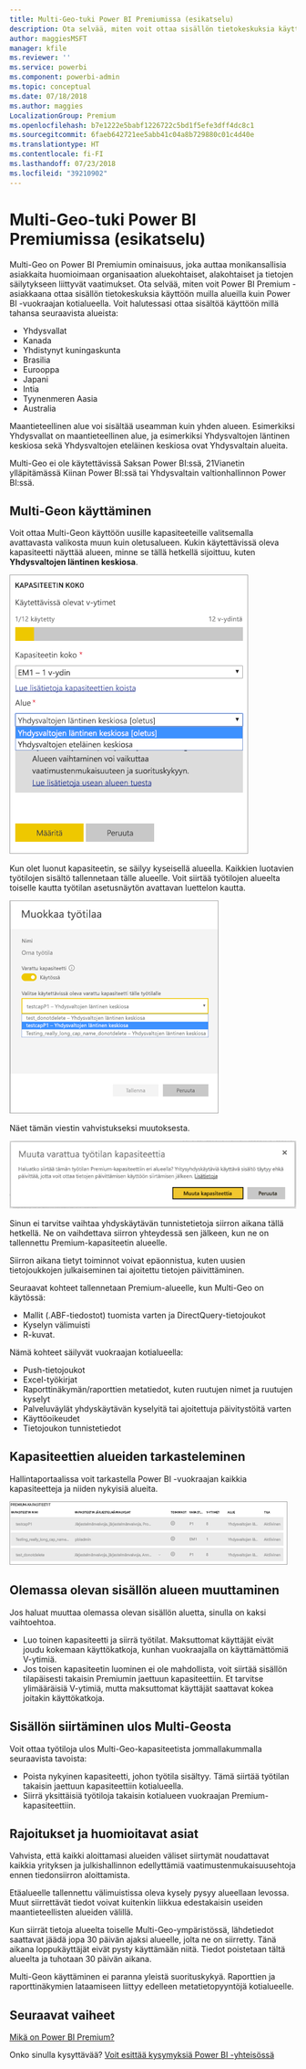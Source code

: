 ```yaml
---
title: Multi-Geo-tuki Power BI Premiumissa (esikatselu)
description: Ota selvää, miten voit ottaa sisällön tietokeskuksia käyttöön muilla alueilla kuin Power BI -vuokraajan kotialueella.
author: maggiesMSFT
manager: kfile
ms.reviewer: ''
ms.service: powerbi
ms.component: powerbi-admin
ms.topic: conceptual
ms.date: 07/18/2018
ms.author: maggies
LocalizationGroup: Premium
ms.openlocfilehash: b7e1222e5babf1226722c5bd1f5efe3dff4dc8c1
ms.sourcegitcommit: 6faeb642721ee5abb41c04a8b729880c01c4d40e
ms.translationtype: HT
ms.contentlocale: fi-FI
ms.lasthandoff: 07/23/2018
ms.locfileid: "39210902"
---
```

# <a name="multi-geo-support-in-power-bi-premium-preview"></a>Multi-Geo-tuki Power BI Premiumissa (esikatselu)
Multi-Geo on Power BI Premiumin ominaisuus, joka auttaa monikansallisia asiakkaita huomioimaan organisaation aluekohtaiset, alakohtaiset ja tietojen säilytykseen liittyvät vaatimukset. Ota selvää, miten voit Power BI Premium -asiakkaana ottaa sisällön tietokeskuksia käyttöön muilla alueilla kuin Power BI -vuokraajan kotialueella. Voit halutessasi ottaa sisältöä käyttöön millä tahansa seuraavista alueista:

- Yhdysvallat 
- Kanada 
- Yhdistynyt kuningaskunta 
- Brasilia 
- Eurooppa 
- Japani 
- Intia 
- Tyynenmeren Aasia 
- Australia 

Maantieteellinen alue voi sisältää useamman kuin yhden alueen. Esimerkiksi Yhdysvallat on maantieteellinen alue, ja esimerkiksi Yhdysvaltojen läntinen keskiosa sekä Yhdysvaltojen eteläinen keskiosa ovat Yhdysvaltain alueita. 

Multi-Geo ei ole käytettävissä Saksan Power BI:ssä, 21Vianetin ylläpitämässä Kiinan Power BI:ssä tai Yhdysvaltain valtionhallinnon Power BI:ssä.

## <a name="using-multi-geo"></a>Multi-Geon käyttäminen

Voit ottaa Multi-Geon käyttöön uusille kapasiteeteille valitsemalla avattavasta valikosta muun kuin oletusalueen.  Kukin käytettävissä oleva kapasiteetti näyttää alueen, minne se tällä hetkellä sijoittuu, kuten **Yhdysvaltojen läntinen keskiosa**.

![Kapasiteetin koko: valitse alue. Power BI Multi-Geo](media/service-admin-premium-multi-geo/power-bi-multi-geo-capacity-size.png)
  
Kun olet luonut kapasiteetin, se säilyy kyseisellä alueella. Kaikkien luotavien työtilojen sisältö tallennetaan tälle alueelle. Voit siirtää työtilojen alueelta toiselle kautta työtilan asetusnäytön avattavan luettelon kautta.

![Muokkaa työtilaa: Valitse käytettävissä oleva kapasiteetti. Power BI Multi-Geo](media/service-admin-premium-multi-geo/power-bi-multi-geo-edit-workspace.png)

Näet tämän viestin vahvistukseksi muutoksesta. 

![Muuta varattua työtilaa -vahvistus](media/service-admin-premium-multi-geo/power-bi-multi-geo-change-assigned-workspace-capacity.png)

Sinun ei tarvitse vaihtaa yhdyskäytävän tunnistetietoja siirron aikana tällä hetkellä.  Ne on vaihdettava siirron yhteydessä sen jälkeen, kun ne on tallennettu Premium-kapasiteetin alueelle.
   
Siirron aikana tietyt toiminnot voivat epäonnistua, kuten uusien tietojoukkojen julkaiseminen tai ajoitettu tietojen päivittäminen.  

Seuraavat kohteet tallennetaan Premium-alueelle, kun Multi-Geo on käytössä:
 
- Mallit (.ABF-tiedostot) tuomista varten ja DirectQuery-tietojoukot
- Kyselyn välimuisti
- R-kuvat.

Nämä kohteet säilyvät vuokraajan kotialueella:

- Push-tietojoukot
- Excel-työkirjat
- Raporttinäkymän/raporttien metatiedot, kuten ruutujen nimet ja ruutujen kyselyt
- Palveluväylät yhdyskäytävän kyselyitä tai ajoitettuja päivitystöitä varten
- Käyttöoikeudet
- Tietojoukon tunnistetiedot
 
## <a name="view-capacity-regions"></a>Kapasiteettien alueiden tarkasteleminen

Hallintaportaalissa voit tarkastella Power BI -vuokraajan kaikkia kapasiteetteja ja niiden nykyisiä alueita.

![Näytä Premium-kapasiteetit](media/service-admin-premium-multi-geo/power-bi-multi-geo-premium-capacities.png) 

## <a name="change-the-region-for-existing-content"></a>Olemassa olevan sisällön alueen muuttaminen

Jos haluat muuttaa olemassa olevan sisällön aluetta, sinulla on kaksi vaihtoehtoa.

- Luo toinen kapasiteetti ja siirrä työtilat. Maksuttomat käyttäjät eivät joudu kokemaan käyttökatkoja, kunhan vuokraajalla on käyttämättömiä V-ytimiä.
- Jos toisen kapasiteetin luominen ei ole mahdollista, voit siirtää sisällön tilapäisesti takaisin Premiumin jaettuun kapasiteettiin. Et tarvitse ylimääräisiä V-ytimiä, mutta maksuttomat käyttäjät saattavat kokea joitakin käyttökatkoja.


## <a name="move-content-out-of-multi-geo"></a>Sisällön siirtäminen ulos Multi-Geosta  

Voit ottaa työtiloja ulos Multi-Geo-kapasiteetista jommallakummalla seuraavista tavoista:

- Poista nykyinen kapasiteetti, johon työtila sisältyy.  Tämä siirtää työtilan takaisin jaettuun kapasiteettiin kotialueella.
- Siirrä yksittäisiä työtiloja takaisin kotialueen vuokraajan Premium-kapasiteettiin.

## <a name="limitations-and-considerations"></a>Rajoitukset ja huomioitavat asiat

Vahvista, että kaikki aloittamasi alueiden väliset siirtymät noudattavat kaikkia yrityksen ja julkishallinnon edellyttämiä vaatimustenmukaisuusehtoja ennen tiedonsiirron aloittamista.

Etäalueelle tallennettu välimuistissa oleva kysely pysyy alueellaan levossa. Muut siirrettävät tiedot voivat kuitenkin liikkua edestakaisin useiden maantieteellisten alueiden välillä. 

Kun siirrät tietoja alueelta toiselle Multi-Geo-ympäristössä, lähdetiedot saattavat jäädä jopa 30 päivän ajaksi alueelle, jolta ne on siirretty. Tänä aikana loppukäyttäjät eivät pysty käyttämään niitä. Tiedot poistetaan tältä alueelta ja tuhotaan 30 päivän aikana.

Multi-Geon käyttäminen ei paranna yleistä suorituskykyä. Raporttien ja raporttinäkymien lataamiseen liittyy edelleen metatietopyyntöjä kotialueelle.

## <a name="next-steps"></a>Seuraavat vaiheet

[Mikä on Power BI Premium?](service-premium.md)

Onko sinulla kysyttävää? [Voit esittää kysymyksiä Power BI -yhteisössä](http://community.powerbi.com/)
